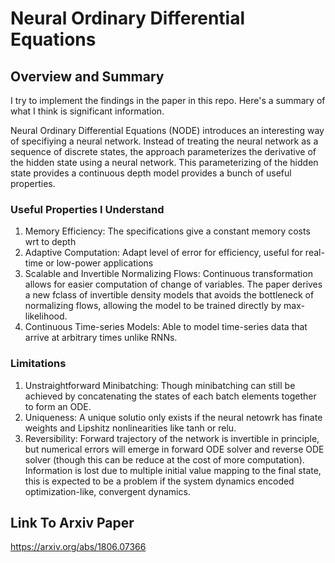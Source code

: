 # Neural Ordinary Differential Equations
## Overview and Summary
I try to implement the findings in the paper in this repo. Here's a summary of what I think is significant information.

Neural Ordinary Differential Equations (NODE) introduces an interesting way of specifiying a neural network. Instead of treating the neural network as a sequence of discrete states, the approach parameterizes the derivative of the hidden state using a neural network. This parameterizing of the hidden state provides a continuous depth model provides a bunch of useful properties.

### Useful Properties I Understand
1. Memory Efficiency: The specifications give a constant memory costs wrt to depth
2. Adaptive Computation: Adapt level of error for efficiency, useful for real-time or low-power applications
3. Scalable and Invertible Normalizing Flows: Continuous transformation allows for easier computation of change of variables. The paper derives a new fclass of invertible density models that avoids the bottleneck of normalizing flows, allowing the model to be trained directly by max-likelihood.
4. Continuous Time-series Models: Able to model time-series data that arrive at arbitrary times unlike RNNs.

### Limitations
1. Unstraightforward Minibatching: Though minibatching can still be achieved by concatenating the states of each batch elements together to form an ODE.
2. Uniqueness: A unique solutio only exists if the neural netowrk has finate weights and Lipshitz nonlinearities like tanh or relu.
3. Reversibility: Forward trajectory of the network is invertible in principle, but numerical errors will emerge in forward ODE solver and reverse ODE solver (though this can be reduce at the cost of more computation). Information is lost due to multiple initial value mapping to the final state, this is expected to be a problem if the system dynamics encoded optimization-like, convergent dynamics.


## Link To Arxiv Paper
https://arxiv.org/abs/1806.07366